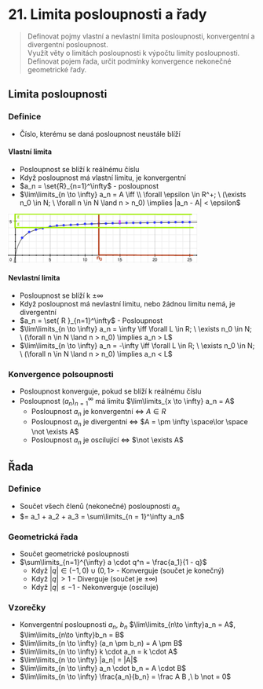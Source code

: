 # 21. Limita posloupnosti a řady

> Definovat pojmy vlastní a nevlastní limita posloupnosti, konvergentní a divergentní posloupnost. \
> Využít věty o limitách posloupnosti k výpočtu limity posloupnosti. \
> Definovat pojem řada, určit podmínky konvergence nekonečné geometrické řady.

## Limita posloupnosti

### Definice

- Číslo, kterému se daná posloupnost neustále blíží

#### Vlastní limita

- Posloupnost se blíží k reálnému číslu
- Když posloupnost má vlastní limitu, je konvergentní
- $a_n = \set{R}_{n=1}^\infty$ - posloupnost
- $\lim\limits_{n \to \infty} a_n = A \iff \\ \forall \epsilon \in R^+; \ (\exists n_0 \in N; \ \forall n \in N \land n > n_0) \implies |a_n - A| < \epsilon$

![Limita](./limita.png)

#### Nevlastní limita

- Posloupnost se blíží k $\pm \infty$
- Když posloupnost má nevlastní limitu, nebo žádnou limitu nemá, je divergentní
- $a_n = \set{ R }_{n=1}^\infty$ - Posloupnost
- $\lim\limits_{n \to \infty} a_n =  \infty \iff \forall L \in R; \ \exists n_0 \in N; \ (\forall n \in N \land n > n_0) \implies a_n > L$
- $\lim\limits_{n \to \infty} a_n = -\infty \iff \forall L \in R; \ \exists n_0 \in N; \ (\forall n \in N \land n > n_0) \implies a_n < L$

### Konvergence polsoupnosti

- Posloupnost konverguje, pokud se blíží k reálnému číslu
- Posloupnost $(a_n)^\infty_{n=1}$ má limitu $\lim\limits_{x \to \infty} a_n = A$
  - Posloupnost $a_n$ je konvergentní $\iff$ $A \in R$
  - Posloupnost $a_n$ je divergentní $\iff$ $A = \pm \infty \space\lor \space \not \exists A$
  - Posloupnost $a_n$ je oscilující $\iff$ $\not \exists A$

## Řada

### Definice

- Součet všech členů (nekonečné) posloupnosti $a_n$
- $= a_1 + a_2 + a_3 = \sum\limits_{n = 1}^\infty a_n$

### Geometrická řada

- Součet geometrické posloupnosti
- $\sum\limits_{n=1}^{\infty} a \cdot q^n = \frac{a_1}{1 - q}$
  - Když $|q| \in (-1,0) \cup (0,1>$ - Konverguje (součet je konečný)
  - Když $|q| > 1$ - Diverguje (součet je $\pm \infty$)
  - Když $|q| \le -1$ - Nekonverguje (osciluje)

### Vzorečky

- Konvergentní posloupnosti $a_n$, $b_n$ $\lim\limits_{n\to \infty}a_n = A$, $\lim\limits_{n\to \infty}b_n = B$
- $\lim\limits_{n \to \infty} (a_n \pm b_n) = A \pm B$
- $\lim\limits_{n \to \infty} k \cdot a_n = k \cdot A$
- $\lim\limits_{n \to \infty} |a_n| = |A|$
- $\lim\limits_{n \to \infty} a_n \cdot b_n = A \cdot B$
- $\lim\limits_{n \to \infty} \frac{a_n}{b_n} = \frac A B ,\ b \not = 0$
